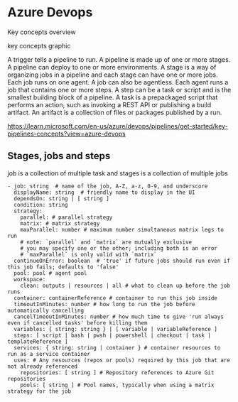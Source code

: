 # Azure Devops


Key concepts overview

key concepts graphic

A trigger tells a pipeline to run.
A pipeline is made up of one or more stages. A pipeline can deploy to one or more environments.
A stage is a way of organizing jobs in a pipeline and each stage can have one or more jobs.
Each job runs on one agent. A job can also be agentless.
Each agent runs a job that contains one or more steps.
A step can be a task or script and is the smallest building block of a pipeline.
A task is a prepackaged script that performs an action, such as invoking a REST API or publishing a build artifact.
An artifact is a collection of files or packages published by a run.

https://learn.microsoft.com/en-us/azure/devops/pipelines/get-started/key-pipelines-concepts?view=azure-devops

## Stages, jobs and steps

job is a collection of multiple task and stages is a collection of multiple jobs

```
- job: string  # name of the job, A-Z, a-z, 0-9, and underscore
  displayName: string  # friendly name to display in the UI
  dependsOn: string | [ string ]
  condition: string
  strategy:
    parallel: # parallel strategy
    matrix: # matrix strategy
    maxParallel: number # maximum number simultaneous matrix legs to run
    # note: `parallel` and `matrix` are mutually exclusive
    # you may specify one or the other; including both is an error
    # `maxParallel` is only valid with `matrix`
  continueOnError: boolean  # 'true' if future jobs should run even if this job fails; defaults to 'false'
  pool: pool # agent pool
  workspace:
    clean: outputs | resources | all # what to clean up before the job runs
  container: containerReference # container to run this job inside
  timeoutInMinutes: number # how long to run the job before automatically cancelling
  cancelTimeoutInMinutes: number # how much time to give 'run always even if cancelled tasks' before killing them
  variables: { string: string } | [ variable | variableReference ] 
  steps: [ script | bash | pwsh | powershell | checkout | task | templateReference ]
  services: { string: string | container } # container resources to run as a service container
  uses: # Any resources (repos or pools) required by this job that are not already referenced
    repositories: [ string ] # Repository references to Azure Git repositories
    pools: [ string ] # Pool names, typically when using a matrix strategy for the job
```